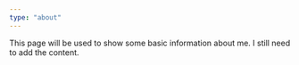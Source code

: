 ```yaml
---
type: "about"
---
```


This page will be used to show some basic information about me. I still need to add the content.